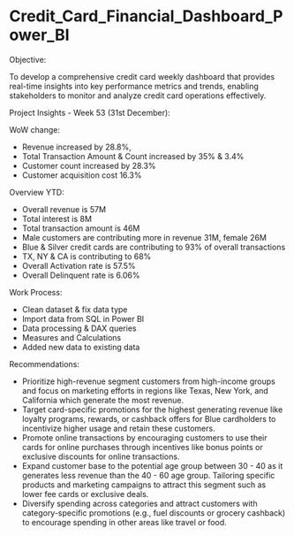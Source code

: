 # Credit_Card_Financial_Dashboard_Power_BI


Objective:

To develop a comprehensive credit card weekly dashboard that provides real-time insights into key performance metrics and trends, enabling stakeholders to monitor and analyze credit card operations effectively.


Project Insights - Week 53 (31st December):

WoW change: 
- Revenue increased by 28.8%,
- Total Transaction Amount & Count increased by 35% & 3.4%
- Customer count increased by 28.3%
- Customer acquisition cost 16.3%

Overview YTD:
- Overall revenue is 57M
- Total interest is 8M
- Total transaction amount is 46M
- Male customers are contributing more in revenue 31M, female 26M
- Blue & Silver credit cards are contributing to 93% of overall transactions
- TX, NY & CA is contributing to 68%
- Overall Activation rate is 57.5%
- Overall Delinquent rate is 6.06%

Work Process:
- Clean dataset & fix data type
- Import data from SQL in Power BI
- Data processing & DAX queries
- Measures and Calculations
- Added new data to existing data

Recommendations:
- Prioritize high-revenue segment customers from high-income groups and focus on marketing efforts in regions like Texas, New York, and California which generate the most revenue.
- Target card-specific promotions for the highest generating revenue like loyalty programs, rewards, or cashback offers for Blue cardholders to incentivize higher usage and retain these customers.
- Promote online transactions by encouraging customers to use their cards for online purchases through incentives like bonus points or exclusive discounts for online transactions.
- Expand customer base to the potential age group between 30 - 40 as it generates less revenue than the 40 - 60 age group. Tailoring specific products and marketing campaigns to attract this segment such as lower fee cards or exclusive deals.
- Diversify spending across categories and attract customers with category-specific promotions (e.g., fuel discounts or grocery cashback) to encourage spending in other areas like travel or food.

